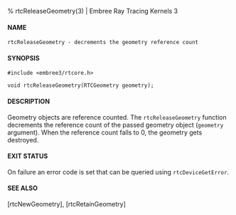 % rtcReleaseGeometry(3) | Embree Ray Tracing Kernels 3

#### NAME

    rtcReleaseGeometry - decrements the geometry reference count

#### SYNOPSIS

    #include <embree3/rtcore.h>

    void rtcReleaseGeometry(RTCGeometry geometry);

#### DESCRIPTION

Geometry objects are reference counted. The `rtcReleaseGeometry`
function decrements the reference count of the passed geometry object
(`geometry` argument). When the reference count falls to 0, the
geometry gets destroyed.

#### EXIT STATUS

On failure an error code is set that can be queried using
`rtcDeviceGetError`.

#### SEE ALSO

[rtcNewGeometry], [rtcRetainGeometry]
